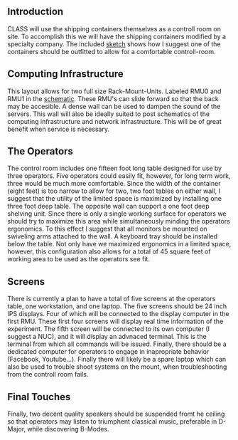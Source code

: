 ## Introduction
CLASS will use the shipping containers themselves as a controll room on site. To accomplish this we will have the shipping containers modified by a specialty company. The included [sketch](https://github.com/gothed/portfolio/blob/master/container/container.svg) shows how I suggest one of the containers should be outfitted to allow for a comfortable controll-room.

## Computing Infrastructure
This layout allows for two full size Rack-Mount-Units. Labeled RMU0 and RMU1 in the  [schematic](https://github.com/gothed/portfolio/blob/master/container/container.svg). These RMU's can slide forward so that the back may be accesible. A dense wall can be used to dampen the sound of the servers. This wall will also be ideally suited to post schematics of the computing infrastructure and network infrastructure. This will be of great benefit when service is necessary.

## The Operators
The control room includes one fifteen foot long table designed for use by three operators. Five operators could easily fit, however, for long term work, three would be much more comfortable. Since the width of the container (eight feet) is too narrow to allow for two, two foot tables on either wall, I suggest that the utility of the limited space is maximized by installing one three foot deep table. The opposite wall can support a one foot deep shelving unit. Since there is only a single working surface for operators we should try to maximize this area while simultaneously minding the operators ergonomics. To this effect I suggest that all monitors be mounted on swiveling arms attached to the wall. A keyboard tray should be installed below the table. Not only have we maximized ergonomics in a limited space, however, this configuration also allows for a total of 45 square feet of working area to be used as the operators see fit.

## Screens
There is currently a plan to have a total of five screens at the operators table, one workstation, and one laptop. The five screens should be 24 inch IPS displays. Four of which will be connected to the display computer in the first RMU. These first four screens will display real time information of the experiment. The fifth screen will be connected to its own computer (I suggest a NUC), and it will display an advnaced terminal. This is the terminal from which all commands will be issued. Finally, there should be a dedicated computer for operators to engage in inapropriate behavior (Facebook, Youtube...). Finally there will likely be a spare laptop which can also be used to trouble shoot systems on the mount, when troubleshooting from the controll room fails.


## Final Touches
Finally, two decent quality speakers should be suspended fromt he ceiling so that operators may listen to triumphent classical music, preferable in D-Major, while discovering B-Modes.
